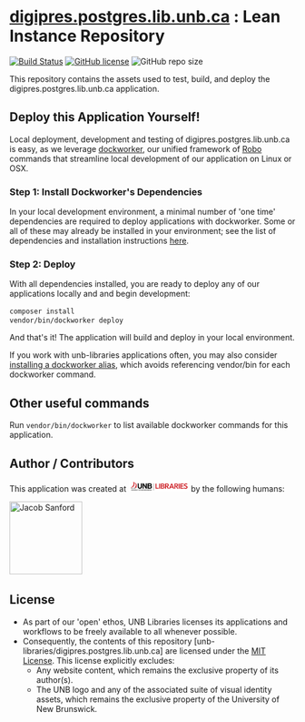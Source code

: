 # [digipres.postgres.lib.unb.ca](https://digipres.postgres.lib.unb.ca/) : Lean Instance Repository
[![Build Status](https://github.com/unb-libraries/digipres.postgres.lib.unb.ca/actions/workflows/deployment-workflow.yaml/badge.svg?branch=prod)](https://github.com/unb-libraries/digipres.postgres.lib.unb.ca/actions/workflows/deployment-workflow.yaml)
[![GitHub license](https://img.shields.io/github/license/unb-libraries/digipres.postgres.lib.unb.ca)](https://github.com/unb-libraries/digipres.postgres.lib.unb.ca/blob/prod/LICENSE)
![GitHub repo size](https://img.shields.io/github/repo-size/unb-libraries/digipres.postgres.lib.unb.ca?label=lean%20repo%20size)

This repository contains the assets used to test, build, and deploy the digipres.postgres.lib.unb.ca application.

## Deploy this Application Yourself!
Local deployment, development and testing of digipres.postgres.lib.unb.ca is easy, as we leverage [dockworker](https://github.com/unb-libraries/dockworker), our unified framework of [Robo](https://robo.li/) commands that streamline local development of our application on Linux or OSX.

### Step 1: Install Dockworker's Dependencies
In your local development environment, a minimal number of 'one time' dependencies are required to deploy applications with dockworker. Some or all of these may already be installed in your environment; see the list of dependencies and installation instructions [here](https://github.com/unb-libraries/dockworker/blob/4.x/docs/prerequisites.md).

### Step 2: Deploy
With all dependencies installed, you are ready to deploy any of our applications locally and and begin development:

```
composer install
vendor/bin/dockworker deploy
```

And that's it! The application will build and deploy in your local environment.

If you work with unb-libraries applications often, you may also consider [installing a dockworker alias](https://gist.github.com/JacobSanford/1448fece856be371060d0f16ccb1b194), which avoids referencing vendor/bin for each dockworker command.

## Other useful commands
Run ```vendor/bin/dockworker``` to list available dockworker commands for this application.

## Author / Contributors
This application was created at [![UNB Libraries](https://github.com/unb-libraries/assets/raw/master/unblibbadge.png "UNB Libraries")](https://lib.unb.ca) by the following humans:

<a href="https://github.com/JacobSanford"><img src="https://avatars.githubusercontent.com/u/244894?v=3" title="Jacob Sanford" width="128" height="128"></a>

## License
- As part of our 'open' ethos, UNB Libraries licenses its applications and workflows to be freely available to all whenever possible.
- Consequently, the contents of this repository [unb-libraries/digipres.postgres.lib.unb.ca] are licensed under the [MIT License](http://opensource.org/licenses/mit-license.html). This license explicitly excludes:
   - Any website content, which remains the exclusive property of its author(s).
   - The UNB logo and any of the associated suite of visual identity assets, which remains the exclusive property of the University of New Brunswick.
